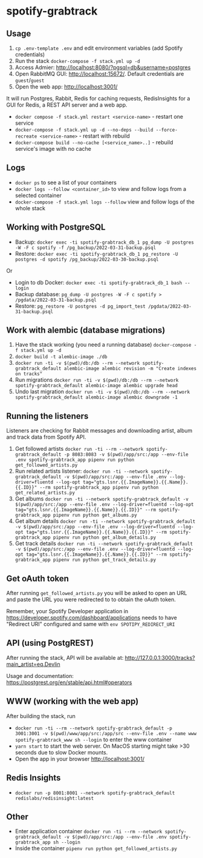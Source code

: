 # spotify-grabtrack

## Usage

1. `cp .env-template .env` and edit environment variables (add Spotify credentials)
1. Run the stack `docker-compose -f stack.yml up -d`
1. Access Admier: <http://localhost:8080/?pgsql=db&username=postgres>
1. Open RabbitMQ GUI: <http://localhost:15672/>. Default credentials are `guest`/`guest`
1. Open the web app: <http://localhost:3001/>

It will run Postgres, Rabbit, Redis for caching requests, RedisInsights for a GUI for Redis, a REST API server and a web app.

* `docker compose -f stack.yml restart <service-name>` - restart one service
* `docker-compose -f stack.yml up -d --no-deps --build --force-recreate <service-name>` - restart with rebuild
* `docker-compose build --no-cache [<service_name>..]` - rebuild service's image with no cache

## Logs

* `docker ps` to see a list of your containers
* `docker logs --follow <container_id>` to view and follow logs from a selected container
* `docker-compose -f stack.yml logs --follow` view and follow logs of the whole stack

## Working with PostgreSQL

* Backup: `docker exec -ti spotify-grabtrack_db_1 pg_dump -U postgres -W -F c spotify -f /pg_backup/2022-03-31-backup.psql`
* Restore: `docker exec -ti spotify-grabtrack_db_1 pg_restore -U postgres -d spotify /pg_backup/2022-03-30-backup.psql`

Or

* Login to db Docker: `docker exec -ti spotify-grabtrack_db_1 bash --login`
* Backup database: `pg_dump -U postgres -W -F c spotify > /pgdata/2022-03-31-backup.psql`
* Restore: `pg_restore -U postgres -d pg_import_test /pgdata/2022-03-31-backup.psql`

## Work with alembic (database migrations)

1. Have the stack working (you need a running database) `docker-compose -f stack.yml up -d`
1. `docker build -t alembic-image ./db`
1. `docker run -ti -v $(pwd)/db:/db --rm --network spotify-grabtrack_default alembic-image alembic revision -m "Create indexes on tracks"`
1. Run migrations `docker run -ti -v $(pwd)/db:/db --rm --network spotify-grabtrack_default alembic-image alembic upgrade head`
1. Undo last migration `docker run -ti -v $(pwd)/db:/db --rm --network spotify-grabtrack_default alembic-image alembic downgrade -1`

## Running the listeners

Listeners are checking for Rabbit messages and downloading artist, album and track data from Spotify API.

1. Get followed artists `docker run -ti --rm --network spotify-grabtrack_default -p 8083:8083 -v $(pwd)/app/src:/app --env-file .env spotify-grabtrack_app pipenv run python get_followed_artists.py`
1. Run related artists listener: `docker run -ti --network spotify-grabtrack_default -v $(pwd)/app/src:/app --env-file .env --log-driver=fluentd --log-opt tag="gts.lsnr.{{.ImageName}}.{{.Name}}.{{.ID}}" --rm spotify-grabtrack_app pipenv run python get_related_artists.py`
1. Get albums `docker run -ti --network spotify-grabtrack_default -v $(pwd)/app/src:/app --env-file .env --log-driver=fluentd --log-opt tag="gts.lsnr.{{.ImageName}}.{{.Name}}.{{.ID}}" --rm spotify-grabtrack_app pipenv run python get_albums.py`
1. Get album details `docker run -ti --network spotify-grabtrack_default -v $(pwd)/app/src:/app --env-file .env --log-driver=fluentd --log-opt tag="gts.lsnr.{{.ImageName}}.{{.Name}}.{{.ID}}" --rm spotify-grabtrack_app pipenv run python get_album_details.py`
1. Get track details `docker run -ti --network spotify-grabtrack_default -v $(pwd)/app/src:/app --env-file .env --log-driver=fluentd --log-opt tag="gts.lsnr.{{.ImageName}}.{{.Name}}.{{.ID}}" --rm spotify-grabtrack_app pipenv run python get_track_details.py`

## Get oAuth token

After running `get_followed_artists.py` you will be asked to open an URL and paste the URL you were redirected to to obtain the oAuth token.

Remember, your Spotify Developer application in <https://developer.spotify.com/dashboard/applications> needs to have "Redirect URI" configured and same with `env SPOTIPY_REDIRECT_URI`

## API (using PostgREST)

After running the stack, API will be available at: <http://127.0.0.1:3000/tracks?main_artist=eq.Devlin>

Usage and documentation: <https://postgrest.org/en/stable/api.html#operators>

## WWW (working with the web app)

After building the stack, run

* `docker run -ti --rm --network spotify-grabtrack_default -p 3001:3001 -v $(pwd)/www/app/src:/app/src --env-file .env --name www spotify-grabtrack_www sh --login` to enter the www container
* `yarn start` to start the web server. On MacOS starting might take >30 seconds due to slow Docker mounts.
* Open the app in your browser <http://localhost:3001/>

## Redis Insights

* `docker run -p 8001:8001 --network spotify-grabtrack_default redislabs/redisinsight:latest`

## Other

* Enter application container `docker run -ti --rm --network spotify-grabtrack_default -v $(pwd)/app/src:/app --env-file .env spotify-grabtrack_app sh --login`
* Inside the container `pipenv run python get_followed_artists.py`
